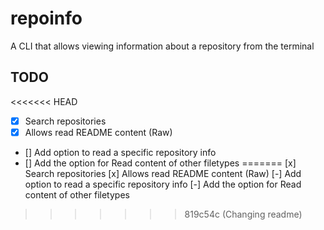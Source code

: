 # repoinfo

A CLI that allows viewing information about a repository from the terminal

## TODO
<<<<<<< HEAD
- [x] Search repositories
- [x] Allows read README content (Raw)
- [] Add option to read a specific repository info 
- [] Add the option for Read content of other filetypes
=======
[x] Search repositories
[x] Allows read README content (Raw)
[-] Add option to read a specific repository info 
[-] Add the option for Read content of other filetypes
>>>>>>> 819c54c (Changing readme)
